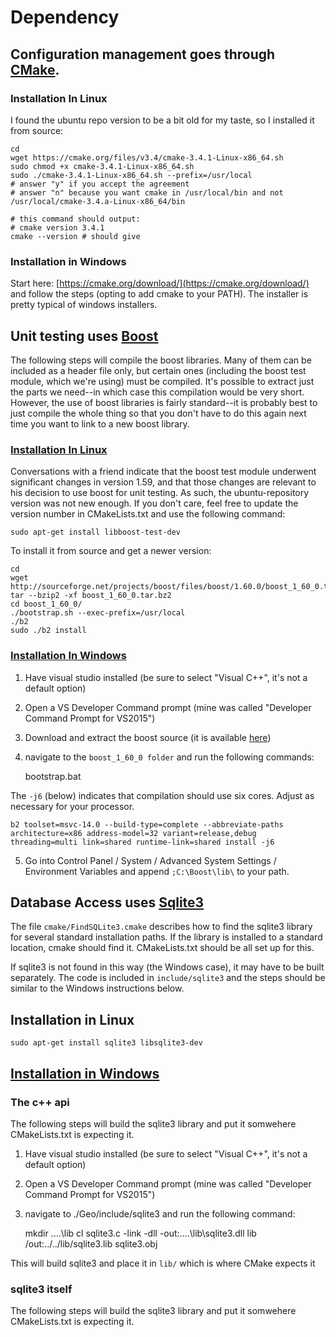 # Dependency

## Configuration management goes through [CMake](https://cmake.org/).

### Installation In Linux

I found the ubuntu repo version to be a bit old for my taste, so I installed it from source:

    cd
    wget https://cmake.org/files/v3.4/cmake-3.4.1-Linux-x86_64.sh
    sudo chmod +x cmake-3.4.1-Linux-x86_64.sh 
    sudo ./cmake-3.4.1-Linux-x86_64.sh --prefix=/usr/local
    # answer "y" if you accept the agreement
    # answer "n" because you want cmake in /usr/local/bin and not /usr/local/cmake-3.4.a-Linux-x86_64/bin

    # this command should output:
    # cmake version 3.4.1
    cmake --version # should give 

### Installation in Windows

Start here: [https://cmake.org/download/](https://cmake.org/download/) and follow the steps (opting to add cmake to your PATH).
The installer is pretty typical of windows installers.



## Unit testing uses [Boost](http://www.boost.org)

The following steps will compile the boost libraries.  Many of them can be included as a header file only, but certain ones (including the boost test module, which we're using) must be compiled.  It's possible to extract just the parts we need--in which case this compilation would be very short.  However, the use of boost libraries is fairly standard--it is probably best to just compile the whole thing so that you don't have to do this again next time you want to link to a new boost library.

### [Installation In Linux](http://www.boost.org/doc/libs/1_60_0/more/getting_started/unix-variants.html)

Conversations with a friend indicate that the boost test module underwent significant changes in version 1.59, and that those changes are relevant to his decision to use boost for unit testing.  As such, the ubuntu-repository version was not new enough.  If you don't care, feel free to update the version number in CMakeLists.txt and use the following command:

    sudo apt-get install libboost-test-dev

To install it from source and get a newer version:

    cd
    wget http://sourceforge.net/projects/boost/files/boost/1.60.0/boost_1_60_0.tar.bz2
    tar --bzip2 -xf boost_1_60_0.tar.bz2
    cd boost_1_60_0/
    ./bootstrap.sh --exec-prefix=/usr/local
    ./b2
    sudo ./b2 install

### [Installation In Windows](http://www.boost.org/doc/libs/1_60_0/more/getting_started/windows.html)

1. Have visual studio installed (be sure to select "Visual C++", it's not a default option)
2. Open a VS Developer Command prompt (mine was called "Developer Command Prompt for VS2015")
3. Download and extract the boost source (it is available [here](http://sourceforge.net/projects/boost/files/boost/1.60.0/boost_1_60_0.zip/download))
4. navigate to the `boost_1_60_0 folder` and run the following commands:
    
    bootstrap.bat

The `-j6` (below) indicates that compilation should use six cores.  Adjust as necessary for your processor.

    b2 toolset=msvc-14.0 --build-type=complete --abbreviate-paths architecture=x86 address-model=32 variant=release,debug threading=multi link=shared runtime-link=shared install -j6


5. Go into Control Panel / System / Advanced System Settings / Environment Variables and append `;C:\Boost\lib\` to your path.

## Database Access uses [Sqlite3](http://sqlite.org)

The file `cmake/FindSQLite3.cmake` describes how to find the sqlite3 library for several standard installation paths.  If the library is installed to a standard location, cmake should find it.  CMakeLists.txt should be all set up for this.

If sqlite3 is not found in this way (the Windows case), it may have to be built separately.  The code is included in `include/sqlite3` and the steps should be similar to the Windows instructions below.

## Installation in Linux

    sudo apt-get install sqlite3 libsqlite3-dev

## [Installation in Windows](http://www.boost.org/doc/libs/1_60_0/more/getting_started/windows.html)

### The c++ api

The following steps will build the sqlite3 library and put it somwehere CMakeLists.txt is expecting it.

1. Have visual studio installed (be sure to select "Visual C++", it's not a default option)
2. Open a VS Developer Command prompt (mine was called "Developer Command Prompt for VS2015")
3. navigate to ./Geo/include/sqlite3 and run the following command:

    mkdir ..\..\lib
    cl sqlite3.c -link -dll -out:..\..\lib\sqlite3.dll
    lib /out:../../lib/sqlite3.lib sqlite3.obj

This will build sqlite3 and place it in `lib/` which is where CMake expects it

### sqlite3 itself 

The following steps will build the sqlite3 library and put it somwehere CMakeLists.txt is expecting it.
